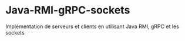 # Java-RMI-gRPC-sockets
Implémentation de serveurs et clients en utilisant Java RMI, gRPC et les sockets

